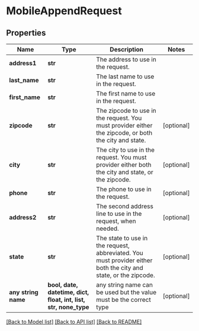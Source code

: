 # MobileAppendRequest


## Properties
Name | Type | Description | Notes
------------ | ------------- | ------------- | -------------
**address1** | **str** | The address to use in the request. | 
**last_name** | **str** | The last name to use in the request. | 
**first_name** | **str** | The first name to use in the request. | 
**zipcode** | **str** | The zipcode to use in the request. You must provider either the zipcode, or both the city and state. | [optional] 
**city** | **str** | The city to use in the request. You must provider either both the city and state, or the zipcode. | [optional] 
**phone** | **str** | The phone to use in the request. | [optional] 
**address2** | **str** | The second address line to use in the request, when needed. | [optional] 
**state** | **str** | The state to use in the request, abbreviated. You must provider either both the city and state, or the zipcode. | [optional] 
**any string name** | **bool, date, datetime, dict, float, int, list, str, none_type** | any string name can be used but the value must be the correct type | [optional]

[[Back to Model list]](../README.md#documentation-for-models) [[Back to API list]](../README.md#documentation-for-api-endpoints) [[Back to README]](../README.md)



